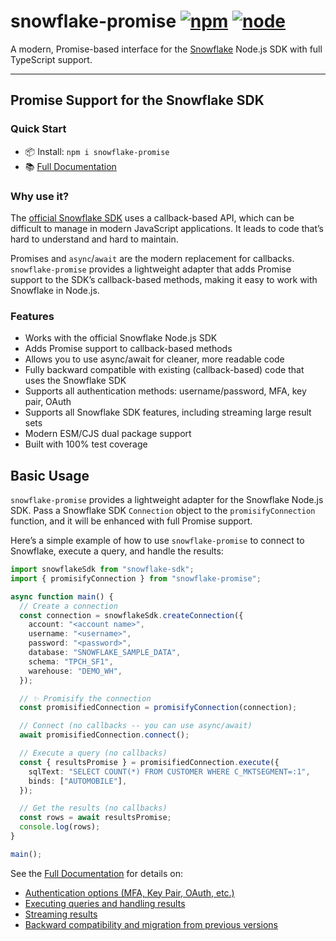 # snowflake-promise [![npm](https://img.shields.io/npm/v/snowflake-promise.svg)](https://www.npmjs.com/package/snowflake-promise) [![node](https://img.shields.io/node/v/snowflake-promise.svg)](https://www.npmjs.com/package/snowflake-promise)

A modern, Promise-based interface for the [Snowflake](https://www.snowflake.net/) Node.js SDK with full TypeScript support.

---

## Promise Support for the Snowflake SDK

### Quick Start

- 📦 Install: `npm i snowflake-promise`
- 📚 [Full Documentation](https://natesilva.github.io/snowflake-promise/docs/)

### Why use it?

The [official Snowflake SDK](https://docs.snowflake.com/en/developer-guide/node-js/nodejs-driver) uses a callback-based API, which can be difficult to manage in modern JavaScript applications. It leads to code that’s hard to understand and hard to maintain.

Promises and `async`/`await` are the modern replacement for callbacks. `snowflake-promise` provides a lightweight adapter that adds Promise support to the SDK’s callback-based methods, making it easy to work with Snowflake in Node.js.

### Features

- Works with the official Snowflake Node.js SDK
- Adds Promise support to callback-based methods
- Allows you to use async/await for cleaner, more readable code
- Fully backward compatible with existing (callback-based) code that uses the Snowflake SDK
- Supports all authentication methods: username/password, MFA, key pair, OAuth
- Supports all Snowflake SDK features, including streaming large result sets
- Modern ESM/CJS dual package support
- Built with 100% test coverage

## Basic Usage

`snowflake-promise` provides a lightweight adapter for the Snowflake Node.js SDK. Pass a Snowflake SDK `Connection` object to the `promisifyConnection` function, and it will be enhanced with full Promise support.

Here’s a simple example of how to use `snowflake-promise` to connect to Snowflake, execute a query, and handle the results:

```typescript
import snowflakeSdk from "snowflake-sdk";
import { promisifyConnection } from "snowflake-promise";

async function main() {
  // Create a connection
  const connection = snowflakeSdk.createConnection({
    account: "<account name>",
    username: "<username>",
    password: "<password>",
    database: "SNOWFLAKE_SAMPLE_DATA",
    schema: "TPCH_SF1",
    warehouse: "DEMO_WH",
  });

  // ✨ Promisify the connection
  const promisifiedConnection = promisifyConnection(connection);

  // Connect (no callbacks -- you can use async/await)
  await promisifiedConnection.connect();

  // Execute a query (no callbacks)
  const { resultsPromise } = promisifiedConnection.execute({
    sqlText: "SELECT COUNT(*) FROM CUSTOMER WHERE C_MKTSEGMENT=:1",
    binds: ["AUTOMOBILE"],
  });

  // Get the results (no callbacks)
  const rows = await resultsPromise;
  console.log(rows);
}

main();
```

See the [Full Documentation](https://natesilva.github.io/snowflake-promise/docs/) for details on:

- [Authentication options (MFA, Key Pair, OAuth, etc.)](https://natesilva.github.io/snowflake-promise/docs/authentication-and-mfa/)
- [Executing queries and handling results](https://natesilva.github.io/snowflake-promise/docs/examples/executing-queries/query-example-1/)
- [Streaming results](https://natesilva.github.io/snowflake-promise/docs/examples/executing-queries/query-example-2/)
- [Backward compatibility and migration from previous versions](https://natesilva.github.io/snowflake-promise/docs/migration-guide/)

